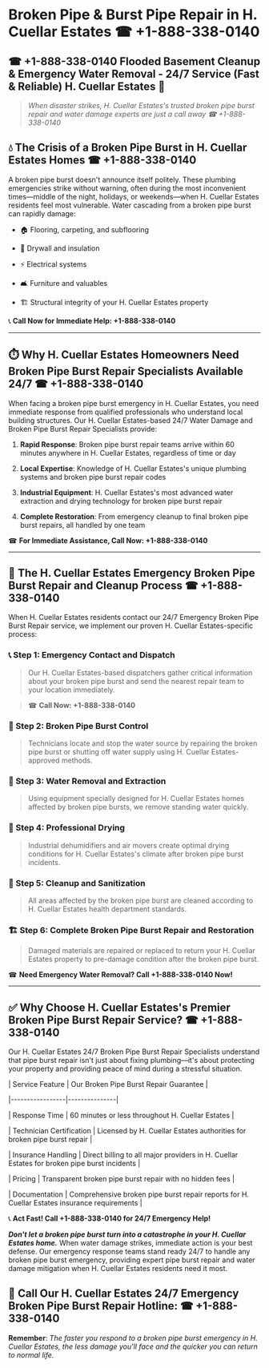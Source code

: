 # Broken Pipe & Burst Pipe Repair in H. Cuellar Estates ☎ +1-888-338-0140  
## ☎ +1-888-338-0140 Flooded Basement Cleanup & Emergency Water Removal - 24/7 Service (Fast & Reliable) H. Cuellar Estates 🚨  

> *When disaster strikes, H. Cuellar Estates's trusted broken pipe burst repair and water damage experts are just a call away ☎ +1-888-338-0140*  

## 💧 The Crisis of a Broken Pipe Burst in H. Cuellar Estates Homes ☎ +1-888-338-0140  

A broken pipe burst doesn't announce itself politely. These plumbing emergencies strike without warning, often during the most inconvenient times—middle of the night, holidays, or weekends—when H. Cuellar Estates residents feel most vulnerable. Water cascading from a broken pipe burst can rapidly damage:  

* 🏠 Flooring, carpeting, and subflooring  
* 🧱 Drywall and insulation  
* ⚡ Electrical systems  
* 🛋️ Furniture and valuables  
* 🏗️ Structural integrity of your H. Cuellar Estates property  

📞 **Call Now for Immediate Help: +1-888-338-0140**  

---  

## ⏱️ Why H. Cuellar Estates Homeowners Need Broken Pipe Burst Repair Specialists Available 24/7 ☎ +1-888-338-0140  

When facing a broken pipe burst emergency in H. Cuellar Estates, you need immediate response from qualified professionals who understand local building structures. Our H. Cuellar Estates-based 24/7 Water Damage and Broken Pipe Burst Repair Specialists provide:  

1. **Rapid Response**: Broken pipe burst repair teams arrive within 60 minutes anywhere in H. Cuellar Estates, regardless of time or day  
2. **Local Expertise**: Knowledge of H. Cuellar Estates's unique plumbing systems and broken pipe burst repair codes  
3. **Industrial Equipment**: H. Cuellar Estates's most advanced water extraction and drying technology for broken pipe burst repair  
4. **Complete Restoration**: From emergency cleanup to final broken pipe burst repairs, all handled by one team  

☎ **For Immediate Assistance, Call Now: +1-888-338-0140**  

---  

## 🔧 The H. Cuellar Estates Emergency Broken Pipe Burst Repair and Cleanup Process ☎ +1-888-338-0140  

When H. Cuellar Estates residents contact our 24/7 Emergency Broken Pipe Burst Repair service, we implement our proven H. Cuellar Estates-specific process:  

### 📞 Step 1: Emergency Contact and Dispatch  
> Our H. Cuellar Estates-based dispatchers gather critical information about your broken pipe burst and send the nearest repair team to your location immediately.  
> ☎ **Call Now: +1-888-338-0140**  

### 🚿 Step 2: Broken Pipe Burst Control  
> Technicians locate and stop the water source by repairing the broken pipe burst or shutting off water supply using H. Cuellar Estates-approved methods.  

### 🌊 Step 3: Water Removal and Extraction  
> Using equipment specially designed for H. Cuellar Estates homes affected by broken pipe bursts, we remove standing water quickly.  

### 💨 Step 4: Professional Drying  
> Industrial dehumidifiers and air movers create optimal drying conditions for H. Cuellar Estates's climate after broken pipe burst incidents.  

### 🧼 Step 5: Cleanup and Sanitization  
> All areas affected by the broken pipe burst are cleaned according to H. Cuellar Estates health department standards.  

### 🏗️ Step 6: Complete Broken Pipe Burst Repair and Restoration  
> Damaged materials are repaired or replaced to return your H. Cuellar Estates property to pre-damage condition after the broken pipe burst.  

☎ **Need Emergency Water Removal? Call +1-888-338-0140 Now!**  

---  

## ✅ Why Choose H. Cuellar Estates's Premier Broken Pipe Burst Repair Service? ☎ +1-888-338-0140  

Our H. Cuellar Estates 24/7 Broken Pipe Burst Repair Specialists understand that pipe burst repair isn't just about fixing plumbing—it's about protecting your property and providing peace of mind during a stressful situation.  

| Service Feature | Our Broken Pipe Burst Repair Guarantee |  
|-----------------|---------------|  
| Response Time | 60 minutes or less throughout H. Cuellar Estates |  
| Technician Certification | Licensed by H. Cuellar Estates authorities for broken pipe burst repair |  
| Insurance Handling | Direct billing to all major providers in H. Cuellar Estates for broken pipe burst incidents |  
| Pricing | Transparent broken pipe burst repair with no hidden fees |  
| Documentation | Comprehensive broken pipe burst repair reports for H. Cuellar Estates insurance requirements |  

📞 **Act Fast! Call +1-888-338-0140 for 24/7 Emergency Help!**  

***Don't let a broken pipe burst turn into a catastrophe in your H. Cuellar Estates home.*** When water damage strikes, immediate action is your best defense. Our emergency response teams stand ready 24/7 to handle any broken pipe burst emergency, providing expert pipe burst repair and water damage mitigation when H. Cuellar Estates residents need it most.  

## 📱 Call Our H. Cuellar Estates 24/7 Emergency Broken Pipe Burst Repair Hotline: ☎ +1-888-338-0140  

**Remember**: *The faster you respond to a broken pipe burst emergency in H. Cuellar Estates, the less damage you'll face and the quicker you can return to normal life.*